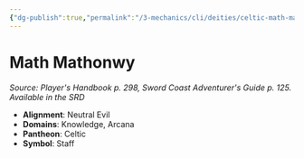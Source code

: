 ```yaml
---
{"dg-publish":true,"permalink":"/3-mechanics/cli/deities/celtic-math-mathonwy/","tags":["ttrpg-cli/compendium/src/5e/phb","ttrpg-cli/deity/celtic","ttrpg-cli/domain/arcana","ttrpg-cli/domain/knowledge"],"noteIcon":""}
---
```


# Math Mathonwy
*Source: Player's Handbook p. 298, Sword Coast Adventurer's Guide p. 125. Available in the <span title='Systems Reference Document (5.1)'>SRD</span>* 

- **Alignment**: Neutral Evil
- **Domains**: Knowledge, Arcana
- **Pantheon**: Celtic
- **Symbol**: Staff